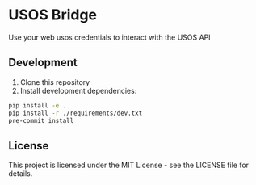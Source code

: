 # USOS Bridge

Use your web usos credentials to interact with the USOS API

## Development

1. Clone this repository
2. Install development dependencies:

```bash
pip install -e .
pip install -r ./requirements/dev.txt
pre-commit install
```

## License

This project is licensed under the MIT License - see the LICENSE file for details.
